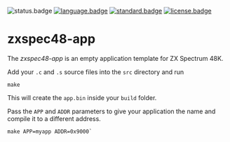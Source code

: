![status.badge] [![language.badge]][language.url] [![standard.badge]][standard.url] [![license.badge]][license.url]

# zxspec48-app

The *zxspec48-app* is an empty application template for ZX Spectrum 48K.

Add your `.c` and `.s` source files into the `src` directory and run 

~~~
make 
~~~

This will create the `app.bin` inside your `build` folder.

Pass the `APP` and `ADDR` parameters to give your application the name and compile it to a different address. 

~~~
make APP=myapp ADDR=0x9000`
~~~

[language.url]:   https://en.wikipedia.org/wiki/ANSI_C
[language.badge]: https://img.shields.io/badge/language-C-blue.svg

[standard.url]:   https://en.wikipedia.org/wiki/C11_(C_standard_revision)
[standard.badge]: https://img.shields.io/badge/standard-C11-blue.svg

[license.url]:    https://github.com/tstih/nice/blob/master/LICENSE
[license.badge]:  https://img.shields.io/badge/license-MIT-blue.svg

[status.badge]:  https://img.shields.io/badge/status-stable-darkgreen.svg